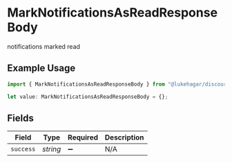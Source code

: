 # MarkNotificationsAsReadResponseBody

notifications marked read

## Example Usage

```typescript
import { MarkNotificationsAsReadResponseBody } from "@lukehagar/discoursejs/sdk/models/operations";

let value: MarkNotificationsAsReadResponseBody = {};
```

## Fields

| Field              | Type               | Required           | Description        |
| ------------------ | ------------------ | ------------------ | ------------------ |
| `success`          | *string*           | :heavy_minus_sign: | N/A                |